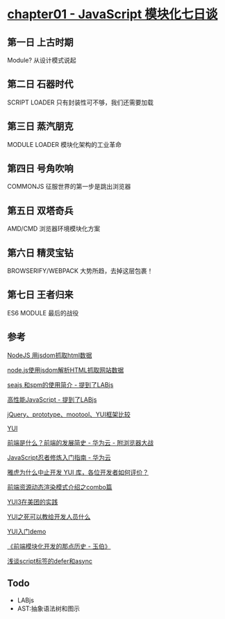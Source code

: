 # [chapter01 - JavaScript 模块化七日谈](http://huangxuan.me/js-module-7day/#/)

## 第一日 上古时期 
Module? 
从设计模式说起

## 第二日 石器时代
SCRIPT LOADER
只有封装性可不够，我们还需要加载

## 第三日 蒸汽朋克
MODULE LOADER
模块化架构的工业革命

## 第四日 号角吹响
COMMONJS
征服世界的第一步是跳出浏览器


## 第五日 双塔奇兵
AMD/CMD
浏览器环境模块化方案

## 第六日 精灵宝钻
BROWSERIFY/WEBPACK
大势所趋，去掉这层包裹！


## 第七日 王者归来
ES6 MODULE
最后的战役

## 参考
[NodeJS 用jsdom抓取html数据](https://www.jianshu.com/p/68a02b148fee)

[node.js使用jsdom解析HTML抓取网站数据](http://blog.haoji.me/nodejs-parse-html.html)

[seajs 和spm的使用简介 - 提到了LABjs](https://juejin.cn/post/6844903543120347144)

[高性能JavaScript - 提到了LABjs](https://wuzaofeng.github.io/readBook/HighPerformanceJS/#浏览器在代码执行的过程中遇到script标签都会阻塞浏览器执行)

[jQuery、prototype、mootool、YUI框架比较](https://jayli.github.io/blog/data/2008/09/10/frameworks.html)

[YUI](https://github.com/yui/yui3/wiki/Quick-Start)

[前端是什么？前端的发展简史 - 华为云 - 附浏览器大战](https://bbs.huaweicloud.com/blogs/148905)



[JavaScript忍者修炼入门指南 - 华为云](https://bbs.huaweicloud.com/blogs/199726)


[雅虎为什么中止开发 YUI 库，各位开发者如何评价？](https://www.zhihu.com/question/25046618)

[前端资源动态渲染模式介绍之combo篇](https://js8.in/2016/07/12/前端资源动态渲染模式介绍之combo篇/?hmsr=toutiao.io&utm_campaign=toutiao.io&utm_medium=toutiao.io&utm_source=toutiao.io)

[YUI3在美团的实践](https://tech.meituan.com/2013/12/04/yui3-practice.html)


[YUI之死可以教给开发人员什么](https://blog.csdn.net/culi4814/article/details/108384092)


[YUI入门demo](https://www.google.com.hk/search?q=yui学习笔记)


[《前端模块化开发的那点历史 - 玉伯》](https://github.com/seajs/seajs/issues/588)


[浅谈script标签的defer和async](https://segmentfault.com/a/1190000006778717)

## Todo
* LABjs
* AST:抽象语法树和图示